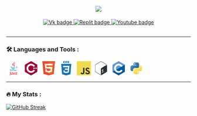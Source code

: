 <div id = "header" align = "center">
  <img src = "https://media.giphy.com/media/fwbZnTftCXVocKzfxR/giphy.gif" width = "40%">
</div>
<br>
<div id = "badges" align = "center">
  <a href = "https://vk.com/id402986828">
    <img src = "https://icon-library.com/images/vk-icon-png/vk-icon-png-16.jpg" alt = "Vk badge" width = "10%">
  </a>
  <a href = "https://replit.com/@Asacos">
    <img src = "https://replit.com/public/icons/apple-icon-180.png" alt = "Replit badge" width = "10%">
  </a>
  <a href = "https://www.youtube.com/channel/UCGHaktu9P47raSM8wJdTQzw">
    <img src = "https://encrypted-tbn0.gstatic.com/images?q=tbn:ANd9GcSn0rovavysmteXibj6GF3w13z6AAFHeRyx_w&usqp=CAU" alt = "Youtube badge" width = "10%">
  </a>
  <br>
  <img src= "https://komarev.com/ghpvc/?username=asacos&style=flat-square&color=green" alt=""/>
</div>

<!-- ___
<div align = "center">
  <img src = "https://media3.giphy.com/media/g06HKnMmtK1aXurndU/giphy.gif?cid=ecf05e47v5yy50a7xkpsod565778ommzqjjaxpom6v74l5jg&rid=giphy.gif&ct=g" width="50%">
</div>

### :man_technologist: About Me :
-->
___ 

### :hammer_and_wrench: Languages and Tools :
<div>
  <img src="https://github.com/devicons/devicon/blob/master/icons/java/java-original-wordmark.svg" title="Java" alt="Java" width="40" height="40"/>&nbsp;
  <img src="https://github.com/devicons/devicon/blob/master/icons/cplusplus/cplusplus-plain.svg" title="C++" alt="C++" width="40" height="40"/>&nbsp;
  <img src="https://github.com/devicons/devicon/blob/master/icons/html5/html5-original.svg" title="HTML5" alt="HTML" width="40" height="40"/>&nbsp;
  <img src="https://github.com/devicons/devicon/blob/master/icons/css3/css3-plain-wordmark.svg"  title="CSS3" alt="CSS" width="40" height="40"/>&nbsp;
  <img src="https://github.com/devicons/devicon/blob/master/icons/javascript/javascript-original.svg" title="JavaScript" alt="JavaScript" width="40" height="40"/>&nbsp;
  <img src="https://github.com/devicons/devicon/blob/master/icons/bash/bash-original.svg" title="Bash" alt="Bash" width="40" height="40"/>&nbsp;
  <img src="https://github.com/devicons/devicon/blob/master/icons/c/c-original.svg" title="C" alt="C" width="40" height="40"/>&nbsp;
  <img src="https://github.com/devicons/devicon/blob/master/icons/python/python-original.svg" title="Python" alt="Python" width="40" height="40"/>&nbsp;
</div>

___

### :fire: My Stats :
[![GitHub Streak](http://github-readme-streak-stats.herokuapp.com?user=asacos&theme=dark&background=000000)](https://git.io/streak-stats)

<!-- ___

### :writing_hand: Working on :

-->
